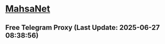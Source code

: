 
# [MahsaNet](https://t.me/mahsa_net)
## Free Telegram Proxy (Last Update: 2025-06-27 08:38:56)

    